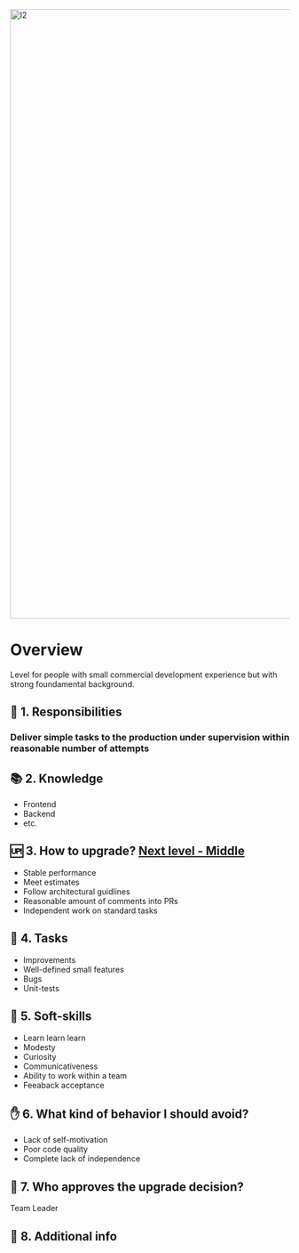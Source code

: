 <img width="1096" alt="l2" src="https://user-images.githubusercontent.com/47868427/120198632-fe8cfe00-c22a-11eb-9ca1-6307163d4952.png">


# Overview
Level for people with small commercial development experience but with strong foundamental background.

## 🦉 1. Responsibilities
### Deliver simple tasks to the production under supervision within reasonable number of attempts

## 📚 2. Knowledge
- Frontend
- Backend
- etc.

## 🆙 3. How to upgrade? [Next level - Middle]()
- Stable performance
- Meet estimates
- Follow architectural guidlines
- Reasonable amount of comments into PRs
- Independent work on standard tasks

## 🎯 4. Tasks
- Improvements
- Well-defined small features
- Bugs
- Unit-tests

## 🍦 5. Soft-skills
- Learn learn learn
- Modesty
- Curiosity
- Communicativeness
- Ability to work within a team
- Feeaback acceptance


## ✋ 6. What kind of behavior I should avoid?
- Lack of self-motivation
- Poor code quality
- Сomplete lack of independence

## 🙍 7. Who approves the upgrade decision?
Team Leader

## 🥪 8. Additional info

